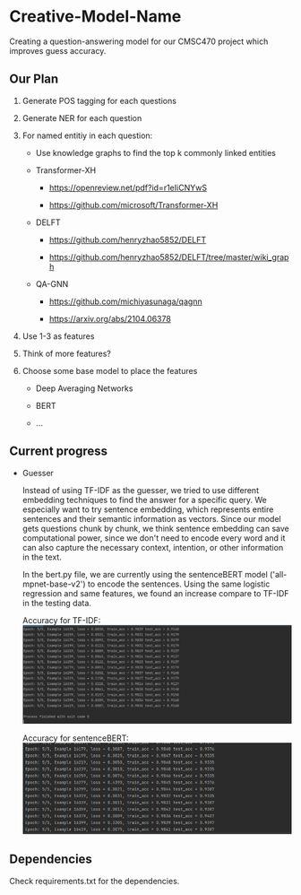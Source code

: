 # Creative-Model-Name

Creating a question-answering model for our CMSC470 project which improves guess accuracy.

## Our Plan

1. Generate POS tagging for each questions

2. Generate NER for each question

3. For named entitiy in each question:

    * Use knowledge graphs to find the top k commonly linked entities

    * Transformer-XH

        * https://openreview.net/pdf?id=r1eIiCNYwS

        * https://github.com/microsoft/Transformer-XH
    
    * DELFT

        * https://github.com/henryzhao5852/DELFT

        * https://github.com/henryzhao5852/DELFT/tree/master/wiki_graph
   
   * QA-GNN
   
        * https://github.com/michiyasunaga/qagnn
        
        * https://arxiv.org/abs/2104.06378


4. Use 1-3 as features

6. Think of more features?

5. Choose some base model to place the features

    * Deep Averaging Networks

    * BERT

    * ...

## Current progress

   * Guesser
      
      Instead of using TF-IDF as the guesser, we tried to use different embedding techniques to find the answer for a specific query. We especially want to try sentence embedding, which represents entire sentences and their semantic information as vectors. Since our model gets questions chunk by chunk, we think sentence embedding can save computational power, since we don't need to encode every word and it can also capture the necessary context, intention, or other information in the text.
      
      In the bert.py file, we are currently using the sentenceBERT model ('all-mpnet-base-v2') to encode the sentences. Using the same logistic regression and same features, we found an increase compare to TF-IDF in the testing data.
      
      Accuracy for TF-IDF:
      ![alt text](https://github.com/CMSC470-Team/Model/blob/main/image/TF-IDF.jpg?raw=true)
      
      Accuracy for sentenceBERT:
      ![alt text](https://github.com/CMSC470-Team/Model/blob/main/image/BERT.png?raw=true)


## Dependencies

Check requirements.txt for the dependencies.
